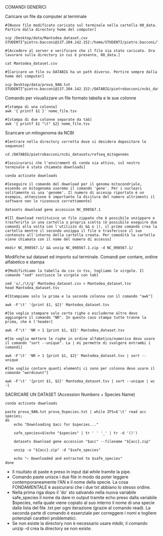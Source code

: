 COMANDI GENERICI

Caricare un file da computer al terminale

```
#[Nuovo file modificato caricato sul terminale nella cartella 00_data. Partire dalla directory home del computer]

scp /Desktop/data/Mantodea_dataset.csv STUDENTI^pietro.bacconi@137.204.142.152:/home/STUDENTI/pietro.bacconi/Tirocinio_magistrale/00_data

#[Accedere al server e verificare che il file sia stato caricato. Ora lavorare sulla directory in cui è presente, 00_data.]

cat Mantodea_dataset.csv

#[Caricare un file su DATABIG ha un path diverso. Pertire sempre dalla home del computer]

scp Desktop/data/prova_9AN.txt STUDENTI^pietro.bacconi@137.204.142.152:/DATABIG/pietrobacconi/ncbi_datasets/refseq_mitogenomes

```
Comando per visualizzare un file formato tabella e le sue colonne

```
#[stampa di una colonna]
awk '{ printf $1 }' nome_file.tsv

#[stampa di due colonne separate da tab]
awk '{ printf $1 "\t" $2} nome_file.tsv

```

Scaricare un mitogenoma da NCBI

```
#[entrare nella directory corretta dove si desidera depositare le sequenze]

cd /DATABIG/pietrobacconi/ncbi_datasets/refseq_mitogenoms

#[assicurarsi che l'enviroment di conda sia attivo, sul nostro terminale è stato chiamato downloads]

conda activate downloads
 
#[eseguire il comando del download per il genoma mitocondriale, essendo un mitogenoma useremo il comando 'gene'. Per i nucleari solitamente si usa 'genome'. Il numero di accessp riportato è un esempio, attenzione è importante la dicitura del numero altrimenti il software non lo riconosce correttamente]

datasets download gene accession NC_098567.1

#[Il download restituisce un file zippato che è possibile unzippare e trasferirlo in una cartella a propria scelta (è possibile eseguire due comandi alla volta con l'utilizzo di && o |), il primo comando crea la cartella mentre il secondo unzippa il file e trasferisce il suo contenuto all'interno della cartella creata. Per comodità la cartella viene chiamata con il nome del numero di accesso]

mkdir NC_098567.1/ && unzip NC_098567.1.zip -d NC_098567.1/

```
Modifiche sul dataset ed importo sul terminale. Comandi per contare, ordine alfabetico e stampa

```
#[Modifichiamo la tabella da csv in tsv, togliamo le virgole. Il comando "sed" sostiusce le virgole con tab]

sed 's/,/\t/g' Mantodea_dataset.csv > Mantodea_dataset.tsv
head Mantodea_dataset.tsv

#[Stampiamo solo la prima e la seconda colonna con il comando "awk"]

awk -F'\t' '{print $1, $2}' Mantodea_dataset.tsv

#[Se voglio stampare solo certe righe o escluderne altre devo aggiungere il comando "NR". In questo caso stampa tutte tranne la prima, che è l'header]

awk -F'\t' 'NR > 1 {print $1, $2}' Mantodea_dataset.tsv

#[Se voglio mettere le righe in ordine alfabetico/numerico devo usare il comando "sort --unique". La | mi permette di svolgere entrambi i comandi]

awk -F'\t' 'NR > 1 {print $1, $2}' Mantodea_dataset.tsv | sort --unique

#[Se voglio contare quanti elementi ci sono per colonna devo usare il comando "wordcount"]

awk -F'\t' '{print $1, $2}' Mantodea_dataset.tsv | sort --unique | wc -l

```
SACRICARE UN DATASET (Accession Numbers + Species Name)

```
conda activate downloads

paste prova_9AN.txt prova_9species.txt | while IFS=$'\t' read acc species; 
do
    echo "Downloading $acc for $species..."

    safe_species=$(echo "$species" | tr ' ' '_' | tr -d '()')

    datasets download gene accession "$acc" --filename "${acc}.zip"

    unzip -o "${acc}.zip" -d "$safe_species"

    echo "✓ Downloaded and extracted to $safe_species"
done

```
- Il risultato di paste è preso in input dal while tramite la pipe.
- Comando paste unisce i due file in modo da poter leggere contemporaneamente l'AN e il nome della specie. La cosa FONDAMENTALE è assicurarsi che i due txt abbiano lo stesso ordine.
- Nella prima riga dopo il 'do' sto salvando nella nuova variabile safe_species il nome da dare in output tramite echo preso dalla variabile $species, nella quale viene copiato al suo interno il nome di una specie dalla lista del file .txt per ogni iterazione (grazie al comando read). La seconda parte di comando è essenziale per correggere i nomi e togliere potenziali caratteri problematici.
- Se non esiste la directory non è necessario usare mkdir, il comando unzip -d crea la directory se non esiste.



